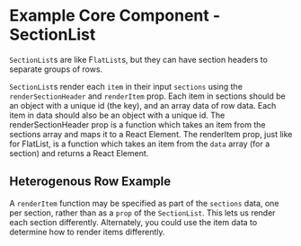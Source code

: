 # Example Core Component - SectionList

`SectionList`s are like F`latList`s, but they can have section headers to separate groups of rows.

`SectionList`s render each `item` in their input `sections` using the `renderSectionHeader` and `renderItem` prop. Each item in sections should be an object with a unique id (the key), and an array data of row data. Each item in data should also be an object with a unique id. The renderSectionHeader prop is a function which takes an item from the sections array and maps it to a React Element. The renderItem prop, just like for FlatList, is a function which takes an item from the `data` array (for a section) and returns a React Element.

## Heterogenous Row Example
A `renderItem` function may be specified as part of the `sections` data, one per section, rather than as a `prop` of the `SectionList`. This lets us render each section differently. Alternately, you could use the item data to determine how to render items differently.
